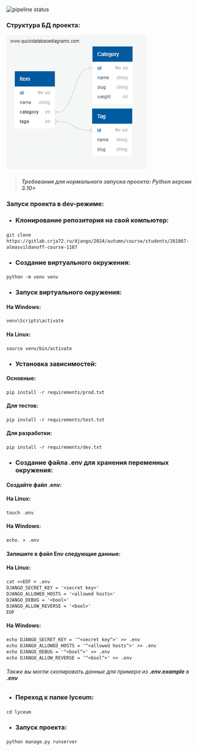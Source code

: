 ![pipeline status](https://gitlab.crja72.ru/django/2024/autumn/course/students/261067-almasvildanoff-course-1187/badges/main/pipeline.svg)

### Структура БД проекта:
![ER](ER.jpg)
 
> ##### Требования для нормального запуска проекта: Python версии 3.10+

### Запуск проекта в dev-режиме:

- ### Клонирование репозитория на свой компьютер:

#### <command>

    git clone https://gitlab.crja72.ru/django/2024/autumn/course/students/261067-almasvildanoff-course-1187

#### </command>

- ### Создание виртуального окружения:

#### <command>

    python -m venv venv

#### </command>

- ### Запуск виртуального окружения:

#### На Windows:

#### <command>

    venv\Scripts\activate

#### </command>

#### На Linux:

#### <command>

    source venv/bin/activate

#### </command>

- ### Установка зависимостей:

#### Основные:

#### <command>

    pip install -r requirements/prod.txt

#### </command>

#### Для тестов:

#### <command>

    pip install -r requirements/test.txt

#### </command>

#### Для разработки:

#### <command>

    pip install -r requirements/dev.txt

#### </command>

- ### Создание файла .env для хранения переменных окружения:

#### Создайте файл **.env**:

#### На Linux:

#### <command>

    touch .env

#### </command>

#### На Windows:

#### <command>

    echo. > .env

#### </command>

#### Запишите в файл Env следующие данные:

#### На Linux:

#### <command>

    cat <<EOF > .env
    DJANGO_SECRET_KEY = '<secret key>'
    DJANGO_ALLOWED_HOSTS = '<allowed hosts>'
    DJANGO_DEBUG = '<bool>'
    DJANGO_ALLOW_REVERSE = '<bool>'
    EOF

#### </command>

#### На Windows:

#### <command>

    echo DJANGO_SECRET_KEY = '^<secret key^>' >> .env
    echo DJANGO_ALLOWED_HOSTS = '^<allowed hosts^>' >> .env
    echo DJANGO_DEBUG = '^<bool^>' >> .env
    echo DJANGO_ALLOW_REVERSE = '^<bool^>' >> .env

#### </command>

###### Также вы могли скопировать данные для примера из **.env.example** в **.env**

- ### Переход к папке lyceum:

#### <command>

    cd lyceum

#### </command>

- ### Запуск проекта:

#### <command>

    python manage.py runserver

#### </command>
